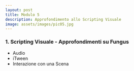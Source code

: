 ```yaml
---
layout: post
title: Modulo 5
description: Approfondimento allo Scripting Visuale
image: assets/images/pic05.jpg
---
```


<h3>1. Scripting Visuale - Approfondimenti su Fungus</h3>

<ul>
    <li>Audio</li>
    <li>iTween</li>
    <li>Interazione con una Scena</li>
</ul>
